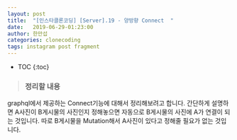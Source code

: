 ```yaml
---
layout: post
title:  "[인스타클론코딩] [Server].19 - 양방향 Connect  "
date:   2019-06-29-01:23:00
author: 한만섭
categories: clonecoding
tags: instagram post fragment
---
```


* TOC
{:toc}


> ### 정리할 내용 

graphql에서 제공하는 Connect기능에 대해서 정리해보려고 합니다. 간단하게 설명하면 A사진이 B게시물의 사진인지 정해놓으면 자동으로 
B게시물의 사진에 A가 연결이 되는 것입니다. 따로 B게시물을 Mutation해서 A사진이 있다고 정해줄 필요가 없는 것입니다.  
